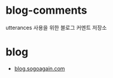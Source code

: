 # blog-comments

utterances 사용을 위한 블로그 커멘트 저장소

# blog

- [blog.sogoagain.com](https://blog.sogoagain.com/)

